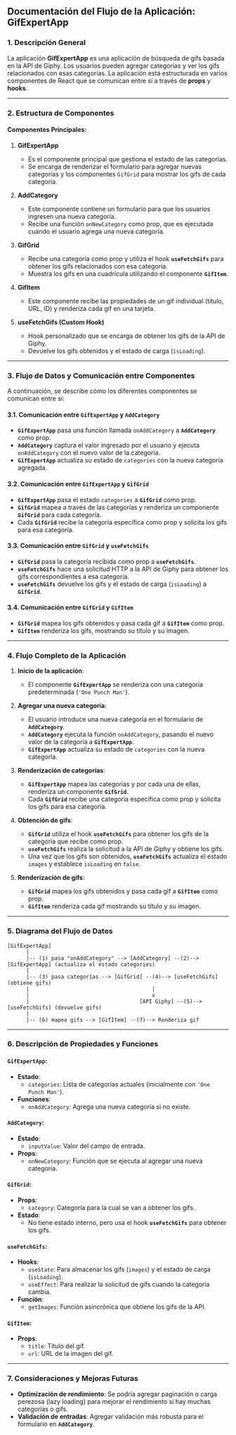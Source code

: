 ## **Documentación del Flujo de la Aplicación: GifExpertApp**

### **1. Descripción General**

La aplicación **GifExpertApp** es una aplicación de búsqueda de gifs basada en la API de Giphy. Los usuarios pueden agregar categorías y ver los gifs relacionados con esas categorías. La aplicación está estructurada en varios componentes de React que se comunican entre sí a través de **props** y **hooks**.

---

### **2. Estructura de Componentes**

#### **Componentes Principales:**

1. **GifExpertApp**
   - Es el componente principal que gestiona el estado de las categorías.
   - Se encarga de renderizar el formulario para agregar nuevas categorías y los componentes `GifGrid` para mostrar los gifs de cada categoría.

2. **AddCategory**
   - Este componente contiene un formulario para que los usuarios ingresen una nueva categoría.
   - Recibe una función `onNewCategory` como prop, que es ejecutada cuando el usuario agrega una nueva categoría.

3. **GifGrid**
   - Recibe una categoría como prop y utiliza el hook **`useFetchGifs`** para obtener los gifs relacionados con esa categoría.
   - Muestra los gifs en una cuadrícula utilizando el componente **`GifItem`**.

4. **GifItem**
   - Este componente recibe las propiedades de un gif individual (título, URL, ID) y renderiza cada gif en una tarjeta.

5. **useFetchGifs (Custom Hook)**
   - Hook personalizado que se encarga de obtener los gifs de la API de Giphy.
   - Devuelve los gifs obtenidos y el estado de carga (`isLoading`).

---

### **3. Flujo de Datos y Comunicación entre Componentes**

A continuación, se describe cómo los diferentes componentes se comunican entre sí:

#### **3.1. Comunicación entre `GifExpertApp` y `AddCategory`**
- **`GifExpertApp`** pasa una función llamada `onAddCategory` a **`AddCategory`** como prop.
- **`AddCategory`** captura el valor ingresado por el usuario y ejecuta `onAddCategory` con el nuevo valor de la categoría.
- **`GifExpertApp`** actualiza su estado de `categories` con la nueva categoría agregada.

#### **3.2. Comunicación entre `GifExpertApp` y `GifGrid`**
- **`GifExpertApp`** pasa el estado `categories` a **`GifGrid`** como prop.
- **`GifGrid`** mapea a través de las categorías y renderiza un componente **`GifGrid`** para cada categoría.
- Cada **`GifGrid`** recibe la categoría específica como prop y solicita los gifs para esa categoría.

#### **3.3. Comunicación entre `GifGrid` y `useFetchGifs`**
- **`GifGrid`** pasa la categoría recibida como prop a **`useFetchGifs`**.
- **`useFetchGifs`** hace una solicitud HTTP a la API de Giphy para obtener los gifs correspondientes a esa categoría.
- **`useFetchGifs`** devuelve los gifs y el estado de carga (`isLoading`) a **`GifGrid`**.

#### **3.4. Comunicación entre `GifGrid` y `GifItem`**
- **`GifGrid`** mapea los gifs obtenidos y pasa cada gif a **`GifItem`** como prop.
- **`GifItem`** renderiza los gifs, mostrando su título y su imagen.

---

### **4. Flujo Completo de la Aplicación**

1. **Inicio de la aplicación**:
   - El componente **`GifExpertApp`** se renderiza con una categoría predeterminada (`'One Punch Man'`).
   
2. **Agregar una nueva categoría**:
   - El usuario introduce una nueva categoría en el formulario de **`AddCategory`**.
   - **`AddCategory`** ejecuta la función `onAddCategory`, pasando el nuevo valor de la categoría a **`GifExpertApp`**.
   - **`GifExpertApp`** actualiza su estado de `categories` con la nueva categoría.

3. **Renderización de categorías**:
   - **`GifExpertApp`** mapea las categorías y por cada una de ellas, renderiza un componente **`GifGrid`**.
   - Cada **`GifGrid`** recibe una categoría específica como prop y solicita los gifs para esa categoría.

4. **Obtención de gifs**:
   - **`GifGrid`** utiliza el hook **`useFetchGifs`** para obtener los gifs de la categoría que recibe como prop.
   - **`useFetchGifs`** realiza la solicitud a la API de Giphy y obtiene los gifs.
   - Una vez que los gifs son obtenidos, **`useFetchGifs`** actualiza el estado `images` y establece `isLoading` en `false`.

5. **Renderización de gifs**:
   - **`GifGrid`** mapea los gifs obtenidos y pasa cada gif a **`GifItem`** como prop.
   - **`GifItem`** renderiza cada gif mostrando su título y su imagen.

---

### **5. Diagrama del Flujo de Datos**

```plaintext
[GifExpertApp]
      |
      |-- (1) pasa "onAddCategory" --> [AddCategory] --(2)--> [GifExpertApp] (actualiza el estado categories)
      |
      |-- (3) pasa categorías --> [GifGrid] --(4)--> [useFetchGifs] (obtiene gifs)
      |                                       |
      |                                       v
      |                                   [API Giphy] --(5)--> [useFetchGifs] (devuelve gifs)
      |
      |-- (6) mapea gifs --> [GifItem] --(7)--> Renderiza gif
```

---

### **6. Descripción de Propiedades y Funciones**

#### **`GifExpertApp`**:
- **Estado**:
  - `categories`: Lista de categorías actuales (inicialmente con `'One Punch Man'`).
- **Funciones**:
  - `onAddCategory`: Agrega una nueva categoría si no existe.

#### **`AddCategory`**:
- **Estado**:
  - `inputValue`: Valor del campo de entrada.
- **Props**:
  - `onNewCategory`: Función que se ejecuta al agregar una nueva categoría.

#### **`GifGrid`**:
- **Props**:
  - `category`: Categoría para la cual se van a obtener los gifs.
- **Estado**:
  - No tiene estado interno, pero usa el hook **`useFetchGifs`** para obtener los gifs.

#### **`useFetchGifs`**:
- **Hooks**:
  - `useState`: Para almacenar los gifs (`images`) y el estado de carga (`isLoading`).
  - `useEffect`: Para realizar la solicitud de gifs cuando la categoría cambia.
- **Función**:
  - `getImages`: Función asincrónica que obtiene los gifs de la API.

#### **`GifItem`**:
- **Props**:
  - `title`: Título del gif.
  - `url`: URL de la imagen del gif.

---

### **7. Consideraciones y Mejoras Futuras**

- **Optimización de rendimiento**: Se podría agregar paginación o carga perezosa (lazy loading) para mejorar el rendimiento si hay muchas categorías o gifs.
- **Validación de entradas**: Agregar validación más robusta para el formulario en **`AddCategory`**.